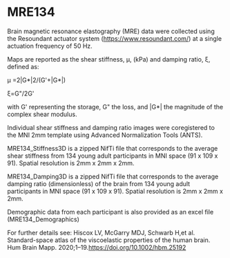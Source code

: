 # MRE134

Brain magnetic resonance elastography (MRE) data were collected using the Resoundant actuator system (https://www.resoundant.com/) at a single actuation frequency of 50 Hz.

Maps are reported as the shear stiffness, μ, (kPa) and damping ratio, ξ, defined as:

μ =2|G*|2/(G'+|G*|)

ξ=G"/2G'

with G' representing the storage, G" the loss, and |G*| the magnitude of the complex shear modulus.

Individual shear stiffness and damping ratio images were coregistered to the MNI 2mm template using Advanced Normalization Tools (ANTS).

MRE134_Stiffness3D is a zipped NifTi file that corresponds to the average shear stiffness from 134 young adult participants in MNI space (91 x 109 x 91). Spatial resolution is 2mm x 2mm x 2mm.

MRE134_Damping3D is a zipped NifTi file that corresponds to the average damping ratio (dimensionless) of the brain from 134 young adult participants in MNI space (91 x 109 x 91). Spatial resolution is 2mm x 2mm x 2mm.

Demographic data from each participant is also provided as an excel file (MRE134_Demographics)



For further details see:
Hiscox LV, McGarry MDJ, Schwarb H,et al. Standard-space atlas of the viscoelastic properties of the human brain. Hum Brain Mapp. 2020;1–19.https://doi.org/10.1002/hbm.25192
